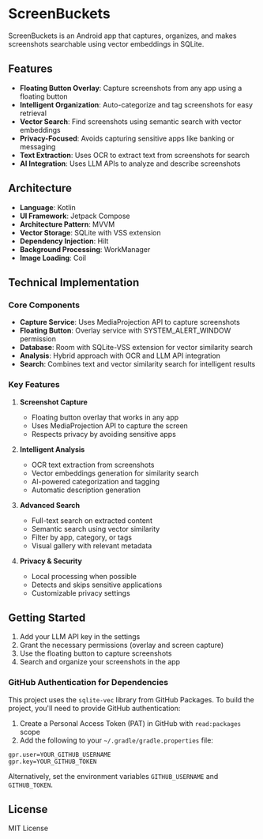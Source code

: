 # ScreenBuckets

ScreenBuckets is an Android app that captures, organizes, and makes screenshots searchable using vector embeddings in SQLite.

## Features

- **Floating Button Overlay**: Capture screenshots from any app using a floating button
- **Intelligent Organization**: Auto-categorize and tag screenshots for easy retrieval
- **Vector Search**: Find screenshots using semantic search with vector embeddings
- **Privacy-Focused**: Avoids capturing sensitive apps like banking or messaging
- **Text Extraction**: Uses OCR to extract text from screenshots for search
- **AI Integration**: Uses LLM APIs to analyze and describe screenshots

## Architecture

- **Language**: Kotlin
- **UI Framework**: Jetpack Compose
- **Architecture Pattern**: MVVM
- **Vector Storage**: SQLite with VSS extension 
- **Dependency Injection**: Hilt
- **Background Processing**: WorkManager
- **Image Loading**: Coil

## Technical Implementation

### Core Components

- **Capture Service**: Uses MediaProjection API to capture screenshots
- **Floating Button**: Overlay service with SYSTEM_ALERT_WINDOW permission
- **Database**: Room with SQLite-VSS extension for vector similarity search
- **Analysis**: Hybrid approach with OCR and LLM API integration
- **Search**: Combines text and vector similarity search for intelligent results

### Key Features

1. **Screenshot Capture**
   - Floating button overlay that works in any app
   - Uses MediaProjection API to capture the screen
   - Respects privacy by avoiding sensitive apps

2. **Intelligent Analysis**
   - OCR text extraction from screenshots
   - Vector embeddings generation for similarity search
   - AI-powered categorization and tagging
   - Automatic description generation

3. **Advanced Search**
   - Full-text search on extracted content
   - Semantic search using vector similarity
   - Filter by app, category, or tags
   - Visual gallery with relevant metadata

4. **Privacy & Security**
   - Local processing when possible
   - Detects and skips sensitive applications
   - Customizable privacy settings

## Getting Started

1. Add your LLM API key in the settings
2. Grant the necessary permissions (overlay and screen capture)
3. Use the floating button to capture screenshots
4. Search and organize your screenshots in the app

### GitHub Authentication for Dependencies

This project uses the `sqlite-vec` library from GitHub Packages. To build the project, you'll need to provide GitHub authentication:

1. Create a Personal Access Token (PAT) in GitHub with `read:packages` scope
2. Add the following to your `~/.gradle/gradle.properties` file:
```
gpr.user=YOUR_GITHUB_USERNAME
gpr.key=YOUR_GITHUB_TOKEN
```

Alternatively, set the environment variables `GITHUB_USERNAME` and `GITHUB_TOKEN`.

## License

MIT License